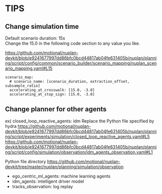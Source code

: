 # TIPS
## Change simulation time
Default scenario duration: 15s  
Change the 15.0 in the following code section to any value you like.

https://github.com/motional/nuplan-devkit/blob/e9241677997dd86bfc0bcd44817ab04fe631405b/nuplan/planning/script/config/common/scenario_builder/scenario_mapping/nuplan_scenario_mapping.yaml#L15
```
scenario_map:
  # scenario_name: [scenario_duration, extraction_offset, subsample_ratio]
  accelerating_at_crosswalk: [15.0, -3.0]
  accelerating_at_stop_sign: [15.0, -3.0]
```

## Change planner for other agents
ex) closed_loop_reactive_agents: idm
Replace the Python file specified by hydra
https://github.com/motional/nuplan-devkit/blob/e9241677997dd86bfc0bcd44817ab04fe631405b/nuplan/planning/script/experiments/simulation/closed_loop_reactive_agents.yaml#L5
https://github.com/motional/nuplan-devkit/blob/e9241677997dd86bfc0bcd44817ab04fe631405b/nuplan/planning/script/config/simulation/observation/idm_agents_observation.yaml#L1

Python file directory
https://github.com/motional/nuplan-devkit/tree/master/nuplan/planning/simulation/observation
- ego_centric_ml_agents: machine learning agents
- idm_agents: intelligent driver model
- tracks_observation: log replay
